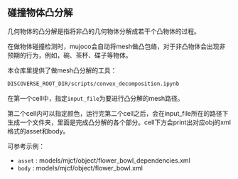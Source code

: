 ## 碰撞物体凸分解

几何物体的凸分解是指将非凸的几何物体分解成若干个凸物体的过程。

在做物体碰撞检测时，mujoco会自动将mesh做凸包络，对于非凸物体会出现非预期的行为，例如，碗、茶杯、碟子等物体。

本仓库里提供了做mesh凸分解的工具：

```bash
DISCOVERSE_ROOT_DIR/scripts/convex_decomposition.ipynb
```

在第一个cell中，指定`input_file`为要进行凸分解的mesh路径。

第二个cell内可以指定颜色，运行完第二个cell之后，会在input_file所在的路径下生成一个文件夹，里面是完成凸分解的各个部分。cell下方会print出对应obj的xml格式的asset和body。

可参考示例：
- `asset` : models/mjcf/object/flower_bowl_dependencies.xml
- `body`  : models/mjcf/object/flower_bowl.xml
